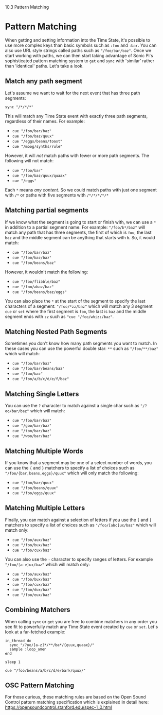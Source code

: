 10.3 Pattern Matching

# Pattern Matching

When getting and setting information into the Time State, it's possible
to use more complex keys than basic symbols such as `:foo` and
`:bar`. You can also use URL style strings called paths such as
`"/foo/bar/baz"`. Once we start working with paths, we can then start
taking advantage of Sonic Pi's sophisticated pattern matching system to
`get` and `sync` with 'similar' rather than 'identical' paths. Let's
take a look.

## Match any path segment

Let's assume we want to wait for the next event that has three path segments:

```
sync "/*/*/*"
```

This will match any Time State event with exactly three path segments,
regardless of their names. For example:

* `cue "/foo/bar/baz"`
* `cue "/foo/baz/quux"`
* `cue "/eggs/beans/toast"`
* `cue "/moog/synths/rule"`

However, it will *not* match paths with fewer or more path segments. The
following will not match:

* `cue "/foo/bar"`
* `cue "/foo/baz/quux/quaax"`
* `cue "/eggs"`

Each `*` means *any content*. So we could match paths with just one segment with `/*` or paths with five segments with `/*/*/*/*/*`

## Matching partial segments

If we know what the segment is going to start or finish with, we can use
a `*` in addition to a partial segment name. For example:
`"/foo/b*/baz"` will match any path that has three segments, the first
of which is `foo`, the last `baz` and the middle segment can be anything
that starts with `b`. So, it would match:

* `cue "/foo/bar/baz"`
* `cue "/foo/baz/baz"`
* `cue "/foo/beans/baz"`

However, it wouldn't match the following:

* `cue "/foo/flibble/baz"`
* `cue "/foo/abaz/baz"`
* `cue "/foo/beans/baz/eggs"`

You can also place the `*` at the start of the segment to specify the
last characters of a segment: `"/foo/*zz/baz"` which will match any 3
segment `cue` or `set` where the first segment is `foo`, the last is
`baz` and the middle segment ends with `zz` such as `"cue
"/foo/whizz/baz"`.

## Matching Nested Path Segments

Sometimes you don't know how many path segments you want to match. In
these cases you can use the powerful double star: `**` such as
`"/foo/**/baz"` which will match:

* `cue "/foo/bar/baz"`
* `cue "/foo/bar/beans/baz"`
* `cue "/foo/baz"`
* `cue "/foo/a/b/c/d/e/f/baz"`

## Matching Single Letters

You can use the `?` character to match against a single char such as `"/?oo/bar/baz"` which will match:


* `cue "/foo/bar/baz"`
* `cue "/goo/bar/baz"`
* `cue "/too/bar/baz"`
* `cue "/woo/bar/baz"`

## Matching Multiple Words

If you know that a segment may be one of a select number of words, you
can use the `{` and `}` matchers to specify a list of choices such as
`"/foo/{bar,beans,eggs}/quux"` which will only match the following:

* `cue "/foo/bar/quux"`
* `cue "/foo/beans/quux"`
* `cue "/foo/eggs/quux"`

## Matching Multiple Letters

Finally, you can match against a selection of letters if you use the
`[` and `]` matchers to specify a list of choices such as
`"/foo/[abc]ux/baz"` which will match only:

* `cue "/foo/aux/baz"`
* `cue "/foo/bux/baz"`
* `cue "/foo/cux/baz"`


You can also use the `-` character to specify ranges of letters. For example `"/foo/[a-e]ux/baz"` which will match only:

* `cue "/foo/aux/baz"`
* `cue "/foo/bux/baz"`
* `cue "/foo/cux/baz"`
* `cue "/foo/dux/baz"`
* `cue "/foo/eux/baz"`

## Combining Matchers

When calling `sync` or `get` you are free to combine matchers in any
order you see fit to powerfully match any Time State event created by
`cue` or `set`. Let's look at a far-fetched example:

```
in_thread do
  sync "/?oo/[a-z]*/**/ba*/{quux,quaax}/"
  sample :loop_amen
end

sleep 1

cue "/foo/beans/a/b/c/d/e/bark/quux/"
```

## OSC Pattern Matching

For those curious, these matching rules are based on the Open Sound
Control pattern matching specification which is explained in detail
here: https://opensoundcontrol.stanford.edu/spec-1_0.html
